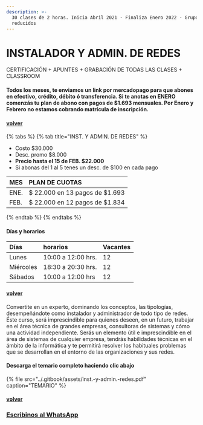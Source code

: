 ```yaml
---
description: >-
  30 clases de 2 horas. Inicia Abril 2021 - Finaliza Enero 2022 - Grupos
  reducidos
---
```


# INSTALADOR Y ADMIN. DE REDES

CERTIFICACIÓN + APUNTES + GRABACIÓN DE TODAS LAS CLASES + CLASSROOM

#### Todos los meses, te enviamos un link por mercadopago para que abones en efectivo, crédito, débito ó transferencia. Si te anotas en ENERO comenzás tu plan de abono con pagos de $1.693 mensuales. Por Enero y Febrero no estamos cobrando matrícula de inscripción.

#### [volver](../)

{% tabs %}
{% tab title="INST. Y ADMIN. DE REDES" %}
* Costo $30.000
* Desc. promo $8.000
* **Precio hasta el 15 de FEB. $22.000**
* Si abonas del 1 al 5 tenes un desc. de $100 en cada pago

| MES | PLAN DE CUOTAS |
| :--- | :--- |
| ENE. | $ 22.000 en 13 pagos de $1.693 |
| FEB. | $ 22.000 en 12 pagos de $1.834 |
{% endtab %}
{% endtabs %}

#### Días y horarios

| Días | horarios | Vacantes |
| :--- | :--- | :--- |
| Lunes | 10:00 a 12:00 hrs. | 12 |
| Miércoles | 18:30 a 20:30 hrs. | 12 |
| Sábados | 10:00 a 12:00 hrs | 12 |

#### [volver](../)

Convertite en un experto, dominando los conceptos, las tipologías, desempeñándote como instalador y administrador de todo tipo de redes. Éste curso, será imprescindible para quienes deseen, en un futuro, trabajar en el área técnica de grandes empresas, consultoras de sistemas y cómo una actividad independiente. Serás un elemento útil e imprescindible en el área de sistemas de cualquier empresa, tendrás habilidades técnicas en el ámbito de la informática y te permitirá resolver los habituales problemas que se desarrollan en el entorno de las organizaciones y sus redes.

#### Descarga el temario completo haciendo clic abajo

{% file src="../.gitbook/assets/inst.-y-admin.-redes.pdf" caption="TEMARIO" %}

#### [volver](../)

### [Escribinos al WhatsApp](http://wa.me/5491164622877?text=Me%20interesa%20el%20curso%20de%20Inst.%20Adm.%20de%20Redes)

